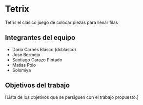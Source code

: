 # Tetrix

Tetris el clásico juego de colocar piezas para llenar filas

## Integrantes del equipo

 - Darío Carnés Blasco (dcblasco)
 - Jose Bermejo
 - Santiago Carazo Pintado
 - Matías Polo
 - Solomiya

## Objetivos del trabajo

[Lista de los objetivos que se persiguen con el trabajo propuesto.]
